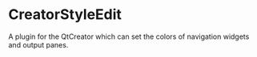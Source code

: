 CreatorStyleEdit
================

A plugin for the QtCreator which can set the colors of navigation widgets and output panes.
